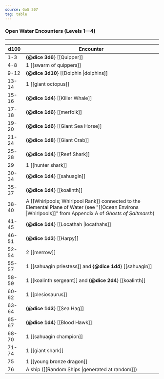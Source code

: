 ```yaml
---
source: GoS 207
tag: table
---
```


### Open Water Encounters (Levels 1—4)
---
|d100|Encounter|
|----|------------|
|1-3|**{@dice 3d6**} [[Quipper]]|
|4-8|1 [[swarm of quippers]]|
|9-12|**{@dice 3d10**} [[Dolphin \|dolphins]]|
|13-14|1 [[giant octopus]]|
|15-16|**{@dice 1d4**} [[Killer Whale]]|
|17-18|**{@dice 1d6**} [[merfolk]]|
|19-20|**{@dice 1d6**} [[Giant Sea Horse]]|
|21-24|**{@dice 1d8**} [[Giant Crab]]|
|25-28|**{@dice 1d4**} [[Reef Shark]]|
|29|1 [[hunter shark]]|
|30-34|**{@dice 1d4**} [[sahuagin]]|
|35-37|**{@dice 1d4**} [[koalinth]]|
|38-40|A [[Whirlpools; Whirlpool Rank]] connected to the Elemental Plane of Water (see "[[Ocean Environs \|Whirlpools]]" from Appendix A of _Ghosts of Saltmarsh_)|
|41-45|**{@dice 1d4**} [[Locathah \|locathahs]]|
|46-51|**{@dice 1d3**} [[Harpy]]|
|52-54|2 [[merrow]]|
|55-57|1 [[sahuagin priestess]] and **{@dice 1d4**} [[sahuagin]]|
|58-59|1 [[koalinth sergeant]] and **{@dice 2d4**} [[koalinth]]|
|60-62|1 [[plesiosaurus]]|
|63-64|**{@dice 1d3**} [[Sea Hag]]|
|65-67|**{@dice 1d4**} [[Blood Hawk]]|
|68-70|1 [[sahuagin champion]]|
|71-74|1 [[giant shark]]|
|75|1 [[young bronze dragon]]|
|76|A ship ([[Random Ships \|generated at random]])|
